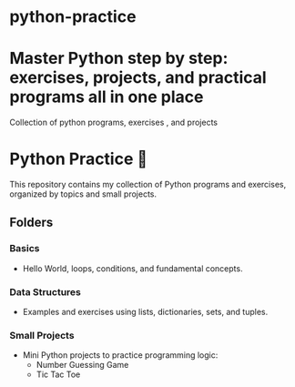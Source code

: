 # python-practice
# Master Python step by step: exercises, projects, and practical programs all in one place
 Collection of python programs, exercises , and projects

# Python Practice 🐍

This repository contains my collection of Python programs and exercises, organized by topics and small projects.

## Folders

### Basics
- Hello World, loops, conditions, and fundamental concepts.

### Data Structures
- Examples and exercises using lists, dictionaries, sets, and tuples.

###  Small Projects
- Mini Python projects to practice programming logic:
  - Number Guessing Game
  - Tic Tac Toe
